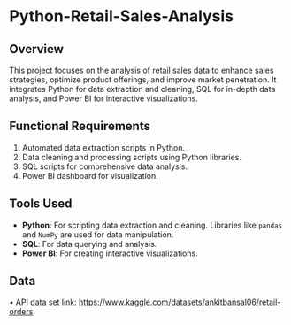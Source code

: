 # Python-Retail-Sales-Analysis
## Overview
This project focuses on the analysis of retail sales data to enhance sales strategies, optimize product offerings, and improve market penetration. It integrates Python for data extraction and cleaning, SQL for in-depth data analysis, and Power BI for interactive visualizations.
## Functional Requirements
1. Automated data extraction scripts in Python.
2. Data cleaning and processing scripts using Python libraries.
3. SQL scripts for comprehensive data analysis.
4. Power BI dashboard for visualization.
## Tools Used
- **Python**: For scripting data extraction and cleaning. Libraries like `pandas` and `NumPy` are used for data manipulation.
- **SQL**: For data querying and analysis.
- **Power BI**: For creating interactive visualizations.
## Data
•	API data set link: https://www.kaggle.com/datasets/ankitbansal06/retail-orders
